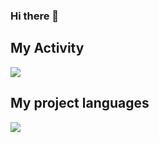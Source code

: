 ### Hi there 👋
## My Activity
<img src="https://github-readme-stats.vercel.app/api?username=gharechahiraziyeh&show_icons=true&theme=onedark" />

## My project languages
<img src="https://github-readme-stats.vercel.app/api/top-langs/?username=gharechahiraziyeh&hide_progress=true" />
